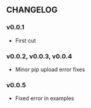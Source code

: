 ## CHANGELOG

### v0.0.1

- First cut

### v0.0.2, v0.0.3, v0.0.4

- Minor pip upload error fixes

### v0.0.5

- Fixed error in examples
